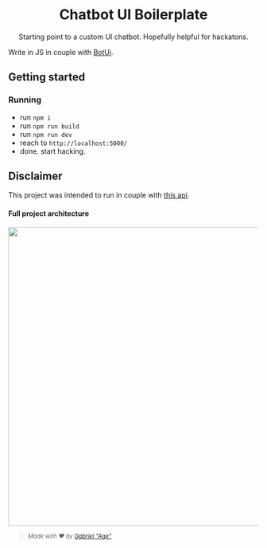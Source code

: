 <h1 align="center" style="border:none;">
Chatbot UI Boilerplate
</h1>

<p align="center">
Starting point to a custom UI chatbot. Hopefully helpful for hackatons.
</p>

Write in JS in couple with [BotUi](https://github.com/moinism/botui).

## Getting started

### Running
* run `npm i`
* run `npm run build`
* run `npm run dev`
* reach to `http://localhost:5000/`
* done. start hacking.

## Disclaimer
This project was intended to run in couple with [this api](https://github.com/Agezao/watson-chatbot-api-boilerplate).

#### Full project architecture
<img src="http://i.imgur.com/U1zbfE3.png" width="600" />

> <small>*Made with ❤️ by <a href="https://github.com/Agezao">Gabriel "Age"</a>*</small>
